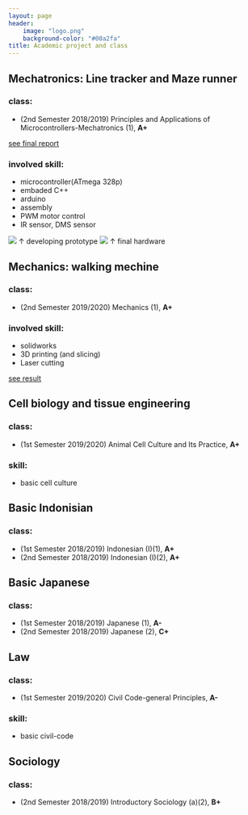 ```yaml
---
layout: page
header:
    image: "logo.png"
    background-color: "#00a2fa"
title: Academic project and class
---
```


## Mechatronics: Line tracker and Maze runner
### class: 
- (2nd Semester 2018/2019) Principles and Applications of Microcontrollers-Mechatronics (1), **A+**

[see final report](https://bencer3283.github.io/docs/MachetronicsFinalReport.pdf)
### involved skill:
- microcontroller(ATmega 328p)
- embaded C++
- arduino
- assembly
- PWM motor control
- IR sensor, DMS sensor

![](https://i.imgur.com/nOpGfZM.jpg)
&uarr; developing prototype
![](https://i.imgur.com/aHJBKKO.png)
&uarr; final hardware


## Mechanics: walking mechine
### class:
-  (2nd Semester 2019/2020) Mechanics (1), **A+**

### involved skill:
- solidworks
- 3D printing (and slicing)
- Laser cutting

[see result](https://drive.google.com/file/d/1BYZLU4yTPGvUJkjnNEjisPtixb3QtqIa/view?usp=sharing)

## Cell biology and tissue engineering
### class:
- (1st Semester 2019/2020) Animal Cell Culture and Its Practice, **A+**

### skill:
- basic cell culture

## Basic Indonisian
### class:
- (1st Semester 2018/2019) Indonesian (I)(1), **A+**
- (2nd Semester 2018/2019) Indonesian (I)(2), **A+**

## Basic Japanese
### class:
- (1st Semester 2018/2019) Japanese (1), **A-**
- (2nd Semester 2018/2019) Japanese (2), **C+**

## Law
### class:
- (1st Semester 2019/2020) Civil Code-general Principles, **A-**

### skill:
- basic civil-code

## Sociology
### class:
- (2nd Semester 2018/2019) Introductory Sociology (a)(2), **B+**